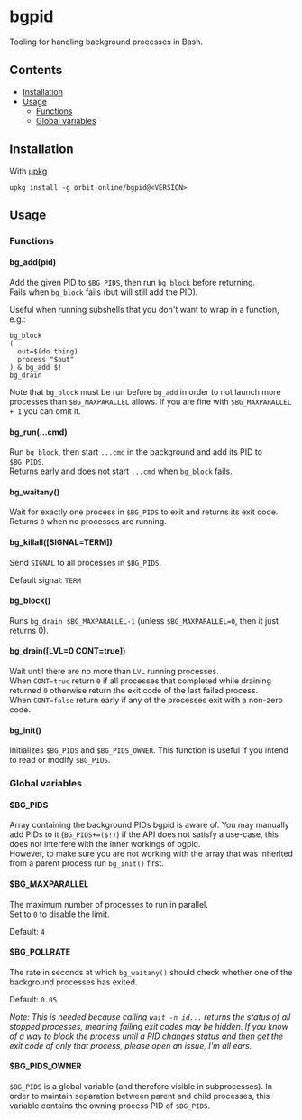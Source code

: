 # bgpid

Tooling for handling background processes in Bash.

## Contents

- [Installation](#installation)
- [Usage](#usage)
  - [Functions](#functions)
  - [Global variables](#global-variables)

## Installation

With [μpkg](https://github.com/orbit-online/upkg)

```
upkg install -g orbit-online/bgpid@<VERSION>
```

## Usage

### Functions

#### bg_add(pid)

Add the given PID to `$BG_PIDS`, then run `bg_block` before returning.  
Fails when `bg_block` fails (but will still add the PID).

Useful when running subshells that you don't want to wrap in a function, e.g.:

```
bg_block
(
  out=$(do thing)
  process "$out"
) & bg_add $!
bg_drain
```

Note that `bg_block` must be run before `bg_add` in order to not launch more
processes than `$BG_MAXPARALLEL` allows. If you are fine with
`$BG_MAXPARALLEL + 1` you can omit it.

#### bg_run(...cmd)

Run `bg_block`, then start `...cmd` in the background and add its PID to
`$BG_PIDS`.  
Returns early and does not start `...cmd` when `bg_block` fails.

#### bg_waitany()

Wait for exactly one process in `$BG_PIDS` to exit and returns its exit code.  
Returns `0` when no processes are running.

#### bg_killall([SIGNAL=TERM])

Send `SIGNAL` to all processes in `$BG_PIDS`.

Default signal: `TERM`

#### bg_block()

Runs `bg_drain $BG_MAXPARALLEL-1` (unless `$BG_MAXPARALLEL=0`, then it just
returns 0).

#### bg_drain([LVL=0 CONT=true])

Wait until there are no more than `LVL` running processes.  
When `CONT=true` return `0` if all processes that completed while draining
returned `0` otherwise return the exit code of the last failed process.  
When `CONT=false` return early if any of the processes exit with a non-zero
code.

#### bg_init()

Initializes `$BG_PIDS` and `$BG_PIDS_OWNER`. This function is useful if you
intend to read or modify `$BG_PIDS`.

### Global variables

#### $BG_PIDS

Array containing the background PIDs bgpid is aware of. You may manually add
PIDs to it (`BG_PIDS+=($!)`) if the API does not satisfy a use-case, this does
not interfere with the inner workings of bgpid.  
However, to make sure you are not working with the array that was inherited from
a parent process run `bg_init()` first.

#### $BG_MAXPARALLEL

The maximum number of processes to run in parallel.  
Set to `0` to disable the limit.

Default: `4`

#### $BG_POLLRATE

The rate in seconds at which `bg_waitany()` should check whether one of the
background processes has exited.

Default: `0.05`

_Note: This is needed because calling `wait -n id...` returns the status of all
stopped processes, meaning failing exit codes may be hidden. If you know of a
way to block the process until a PID changes status and then get the exit code
of only that process, please open an issue, I'm all ears._

#### $BG_PIDS_OWNER

`$BG_PIDS` is a global variable (and therefore visible in subprocesses).
In order to maintain separation between parent and child processes,
this variable contains the owning process PID of `$BG_PIDS`.
